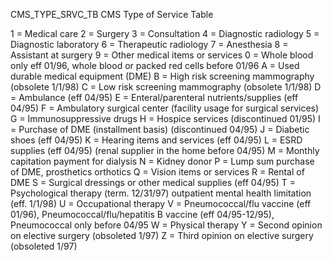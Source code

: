 CMS_TYPE_SRVC_TB CMS Type of Service Table

  1 = Medical care
  2 = Surgery
  3 = Consultation
  4 = Diagnostic radiology
  5 = Diagnostic laboratory
  6 = Therapeutic radiology
  7 = Anesthesia
  8 = Assistant at surgery
  9 = Other medical items or services
  0 = Whole blood only eff 01/96, whole blood or packed red cells before 01/96
  A = Used durable medical equipment (DME)
  B = High risk screening mammography (obsolete 1/1/98)
  C = Low risk screening mammography (obsolete 1/1/98)
  D = Ambulance (eff 04/95)
  E = Enteral/parenteral nutrients/supplies (eff 04/95)
  F = Ambulatory surgical center (facility usage for surgical services)
  G = Immunosuppressive drugs
  H = Hospice services (discontinued 01/95)
  I = Purchase of DME (installment basis) (discontinued 04/95)
  J = Diabetic shoes (eff 04/95)
  K = Hearing items and services (eff 04/95)
  L = ESRD supplies (eff 04/95) (renal supplier in the home before 04/95)
  M = Monthly capitation payment for dialysis
  N = Kidney donor
  P = Lump sum purchase of DME, prosthetics orthotics
  Q = Vision items or services
  R = Rental of DME
  S = Surgical dressings or other medical supplies (eff 04/95)
  T = Psychological therapy (term. 12/31/97) outpatient mental health limitation (eff. 1/1/98)
  U = Occupational therapy
  V = Pneumococcal/flu vaccine (eff 01/96), Pneumococcal/flu/hepatitis B vaccine (eff 04/95-12/95), Pneumococcal only before 04/95
  W = Physical therapy
  Y = Second opinion on elective surgery (obsoleted 1/97)
  Z = Third opinion on elective surgery (obsoleted 1/97)